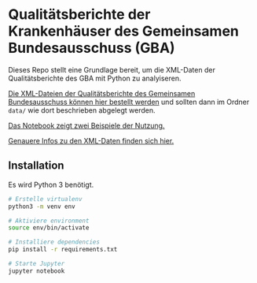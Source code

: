 # Qualitätsberichte der Krankenhäuser des Gemeinsamen Bundesausschuss (GBA)

Dieses Repo stellt eine Grundlage bereit, um die XML-Daten der Qualitätsberichte des GBA mit Python zu analyiseren.

[Die XML-Dateien der Qualitätsberichte des Gemeinsamen Bundesausschuss können hier bestellt werden](https://www.g-ba.de/institution/themenschwerpunkte/qualitaetssicherung/qualitaetsdaten/qualitaetsbericht/xml-daten/) und sollten dann im Ordner `data/` wie dort beschrieben abgelegt werden.

[Das Notebook zeigt zwei Beispiele der Nutzung.](gba_qualitaetsberichte.ipynb)

[Genauere Infos zu den XML-Daten finden sich hier.](https://www.g-ba.de/institution/themenschwerpunkte/qualitaetssicherung/qualitaetsdaten/qualitaetsbericht/servicedateien/)

## Installation

Es wird Python 3 benötigt.

```bash
# Erstelle virtualenv
python3 -m venv env

# Aktiviere environment
source env/bin/activate

# Installiere dependencies
pip install -r requirements.txt

# Starte Jupyter
jupyter notebook

```
